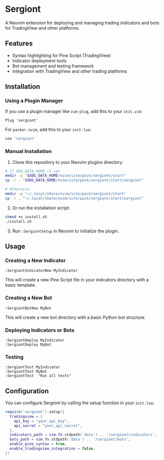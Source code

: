 # Sergiont

A Neovim extension for deploying and managing trading indicators and bots for TradingView and other platforms.

## Features

- Syntax highlighting for Pine Script (TradingView)
- Indicator deployment tools
- Bot management and testing framework
- Integration with TradingView and other trading platforms

## Installation

### Using a Plugin Manager

If you use a plugin manager like `vim-plug`, add this to your `init.vim`:

```vim
Plug 'sergiont'
```

For `packer.nvim`, add this to your `init.lua`:

```lua
use 'sergiont'
```

### Manual Installation

1. Clone this repository to your Neovim plugins directory:

```bash
# If XDG_DATA_HOME is set
mkdir -p "$XDG_DATA_HOME/nvim/site/pack/sergiont/start"
cp -r . "$XDG_DATA_HOME/nvim/site/pack/sergiont/start/sergiont"

# Otherwise
mkdir -p "~/.local/share/nvim/site/pack/sergiont/start"
cp -r . "~/.local/share/nvim/site/pack/sergiont/start/sergiont"
```

2. Or run the installation script:

```bash
chmod +x install.sh
./install.sh
```

3. Run `:SergiontSetup` in Neovim to initialize the plugin.

## Usage

### Creating a New Indicator

```vim
:SergiontIndicatorNew MyIndicator
```

This will create a new Pine Script file in your indicators directory with a basic template.

### Creating a New Bot

```vim
:SergiontBotNew MyBot
```

This will create a new bot directory with a basic Python bot structure.

### Deploying Indicators or Bots

```vim
:SergiontDeploy MyIndicator
:SergiontDeploy MyBot
```

### Testing

```vim
:SergiontTest MyIndicator
:SergiontTest MyBot
:SergiontTest  "Run all tests"
```

## Configuration

You can configure Sergiont by calling the setup function in your `init.lua`:

```lua
require('sergiont').setup({
  tradingview = {
    api_key = "your_api_key",
    api_secret = "your_api_secret",
  },
  indicators_path = vim.fn.stdpath('data') .. '/sergiont/indicators',
  bots_path = vim.fn.stdpath('data') .. '/sergiont/bots',
  enable_pine_syntax = true,
  enable_tradingview_integration = false,
})
```